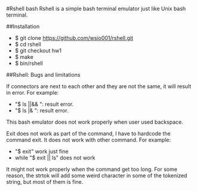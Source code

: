 #Rshell bash
Rshell is a simple bash terminal emulator just like Unix bash terminal.

##Installation
* $ git clone https://github.com/wsio001/rshell.git
* $ cd rshell
* $ git checkout hw1
* $ make
* $ bin/rshell

##Rshell: Bugs and limitations

If connectors are next to each other and they are not the same, it will result in error. For example:
* "$ ls ||&& ": result error.
* "$ ls |& ": result error.

This bash emulator does not work properly when user used backspace.

Exit does not work as part of the command, I have to hardcode the command exit. It does not work with other command. For example:
* "$ exit" work just fine 
* while "$ exit || ls" does not work

It might not work properly when the command get too long.
For some reason, the strtok will add some weird character in some of the tokenized string, but most of them is fine.
